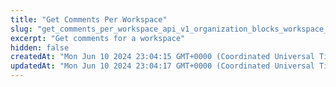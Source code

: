 ```yaml
---
title: "Get Comments Per Workspace"
slug: "get_comments_per_workspace_api_v1_organization_blocks_workspace__block_id__comments_get"
excerpt: "Get comments for a workspace"
hidden: false
createdAt: "Mon Jun 10 2024 23:04:15 GMT+0000 (Coordinated Universal Time)"
updatedAt: "Mon Jun 10 2024 23:04:17 GMT+0000 (Coordinated Universal Time)"
---
```

